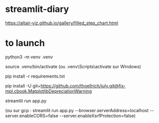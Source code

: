 # streamlit-diary

https://altair-viz.github.io/gallery/filled_step_chart.html


# to launch

python3 -m venv .venv

source .venv/bin/activate (ou .venv\Scripts\activate sur Windows)

pip install -r requirements.txt

pip install -U git+https://github.com/thoellrich/july.git@fix-mpl.cbook.MatplotlibDepreciationWarning

streamlit run app.py

(ou sur gcp : streamlit run app.py --browser.serverAddress=localhost --server.enableCORS=false --server.enableXsrfProtection=false)
